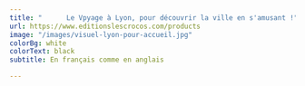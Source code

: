 ```yaml
---
title: "      Le Vpyage à Lyon, pour découvrir la ville en s'amusant !"
url: https://www.editionslescrocos.com/products
image: "/images/visuel-lyon-pour-accueil.jpg"
colorBg: white
colorText: black
subtitle: En français comme en anglais

---
```

